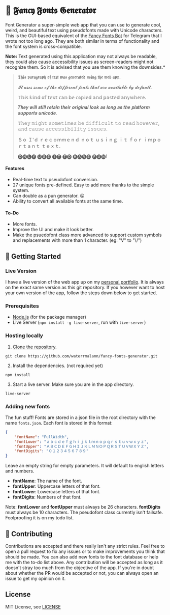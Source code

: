 # 💬 𝕱𝖆𝖓𝖈𝖞 𝕱𝖔𝖓𝖙𝖘 𝕲𝖊𝖓𝖊𝖗𝖆𝖙𝖔𝖗

Font Generator a super-simple web app that you can use to generate cool, weird, and beautiful text using pseudofonts made with Unicode characters. This is the GUI-based equivalent of the [Fancy Fonts Bot](https://www.coolfancytextgenerator.top/) for Telegram that I wrote not too long ago. They are both similar in terms of functionality and the font system is cross-compatible.

**Note:** Text generated using this application may not always be readable, they could also cause accessibility issues as screen-readers might not recognize them. So it is advised that you use them knowing the downsides.*

> 𝕿𝖍𝖎𝖘 𝖕𝖆𝖗𝖆𝖌𝖗𝖆𝖕𝖍 𝖔𝖋 𝖙𝖊𝖝𝖙 𝖜𝖆𝖘 𝖌𝖊𝖓𝖊𝖗𝖆𝖙𝖊𝖉 𝖚𝖘𝖎𝖓𝖌 𝖙𝖍𝖊 𝖜𝖊𝖇 𝖆𝖕𝖕.
> 
> 𝓘𝓽 𝓾𝓼𝓮𝓼 𝓼𝓸𝓶𝓮 𝓸𝓯 𝓽𝓱𝓮 𝓭𝓲𝓯𝓯𝓮𝓻𝓮𝓷𝓽 𝓯𝓸𝓷𝓽𝓼 𝓽𝓱𝓪𝓽 𝓪𝓻𝓮 𝓪𝓿𝓪𝓲𝓵𝓪𝓫𝓵𝓮 𝓫𝔂 𝓭𝓮𝓯𝓪𝓾𝓵𝓽.
> 
> 𝕋𝕙𝕚𝕤 𝕜𝕚𝕟𝕕 𝕠𝕗 𝕥𝕖𝕩𝕥 𝕔𝕒𝕟 𝕓𝕖 𝕔𝕠𝕡𝕚𝕖𝕕 𝕒𝕟𝕕 𝕡𝕒𝕤𝕥𝕖𝕕 𝕒𝕟𝕪𝕨𝕙𝕖𝕣𝕖.
> 
> 𝑻𝒉𝒆𝒚 𝒘𝒊𝒍𝒍 𝒔𝒕𝒊𝒍𝒍 𝒓𝒆𝒕𝒂𝒊𝒏 𝒕𝒉𝒆𝒊𝒓 𝒐𝒓𝒊𝒈𝒊𝒏𝒂𝒍 𝒍𝒐𝒐𝒌 𝒂𝒔 𝒍𝒐𝒏𝒈 𝒂𝒔 𝒕𝒉𝒆 𝒑𝒍𝒂𝒕𝒇𝒐𝒓𝒎 𝒔𝒖𝒑𝒑𝒐𝒓𝒕𝒔 𝒖𝒏𝒊𝒄𝒐𝒅𝒆.
> 
> 𝚃𝚑𝚎𝚢 𝚖𝚒𝚐𝚑𝚝 𝚜𝚘𝚖𝚎𝚝𝚒𝚖𝚎𝚜 𝚋𝚎 𝚍𝚒𝚏𝚏𝚒𝚌𝚞𝚕𝚝 𝚝𝚘 𝚛𝚎𝚊𝚍 𝚑𝚘𝚠𝚎𝚟𝚎𝚛, 𝚊𝚗𝚍 𝚌𝚊𝚞𝚜𝚎 𝚊𝚌𝚌𝚎𝚜𝚜𝚒𝚋𝚒𝚕𝚒𝚝𝚢 𝚒𝚜𝚜𝚞𝚎𝚜.
> 
> Ｓｏ Ｉ'ｄ ｒｅｃｏｍｍｅｎｄ ｎｏｔ ｕｓｉｎｇ ｉｔ ｆｏｒ ｉｍｐｏｒｔａｎｔ ｔｅｘｔ.
> 
> 🅞🅝🅛🅨 🅤🅢🅔 🅘🅣 🅣🅞 🅗🅐🅥🅔 🅕🅤🅝!

#### Features

- Real-time text to pseudofont conversion.
- 27 unique fonts pre-defined. Easy to add more thanks to the simple system.
- Can double as a pun generator. 😛
- Ability to convert all available fonts at the same time.

#### To-Do

- More fonts.
- Improve the UI and make it look better.
- Make the psuedofont class more advanced to support custom symbols and replacements with more than 1 character. (eg: "V" to "\\/")

## 🚀 Getting Started

### Live Version

I have a live version of the web app up on my [personal portfolio](https://www.coolfancytextgenerator.top/). It is always on the exact same version as this git repository. If you however want to host your own version of the app, follow the steps down below to get started.

### Prerequisites

- [Node.js](https://nodejs.org/en/) (for the package manager)
- Live Server (`npm install -g live-server`, run with `live-server`)

### Hosting locally

1. [Clone the repository](https://docs.github.com/en/github/creating-cloning-and-archiving-repositories/cloning-a-repository-from-github/cloning-a-repository).
```
git clone https://github.com/waterrmalann/fancy-fonts-generator.git
```
2. Install the dependencies. (not required yet)
```
npm install
```
3. Start a live server. Make sure you are in the app directory.
```
live-server
```

### Adding new fonts

The fun stuff! Fonts are stored in a json file in the root directory with the name `fonts.json`. Each font is stored in this format:

```json
{
    "fontName": "FullWidth",
    "fontLower": "ａｂｃｄｅｆｇｈｉｊｋｌｍｎｏｐｑｒｓｔｕｖｗｘｙｚ",
    "fontUpper": "ＡＢＣＤＥＦＧＨＩＪＫＬＭＮＯＰＱＲＳＴＵＶＷＸＹＺ",
    "fontDigits": "０１２３４５６７８９"
}
```

Leave an empty string for empty parameters. It will default to english letters and numbers.

- **fontName**: The name of the font.
- **fontUpper**: Uppercase letters of that font.
- **fontLower**: Lowercase letters of that font.
- **fontDigits**: Numbers of that font.

Note: **fontLower** and **fontUpper** must always be 26 characters. **fontDigits** must always be 10 characters. The pseudofont class currently isn't failsafe. Foolproofing it is on my todo list.

## 🤝 Contributing

Contributions are accepted and there really isn't any strict rules. Feel free to open a pull request to fix any issues or to make improvements you think that should be made. You can also add new fonts to the font database or help me with the to-do list above. Any contribution will be accepted as long as it doesn't stray too much from the objective of the app. If you're in doubt about whether the PR would be accepted or not, you can always open an issue to get my opinion on it.

License
----

MIT License, see [LICENSE](LICENSE)
